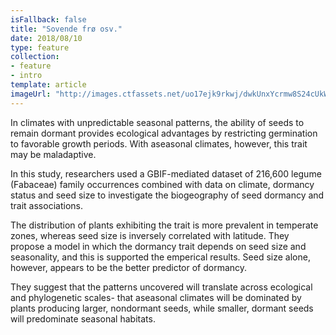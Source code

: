 ```yaml
---
isFallback: false
title: "Sovende frø osv."
date: 2018/08/10
type: feature
collection:
- feature
- intro
template: article
imageUrl: "http://images.ctfassets.net/uo17ejk9rkwj/dwkUnxYcrmw8S24cUkWwg/eb6abfa78a78c08e49d14e040ac7e39f/Montigena_novae-zelandiae.jpg"
---
```

In climates with unpredictable seasonal patterns, the ability of seeds to remain dormant provides ecological advantages by restricting germination to favorable growth periods. With aseasonal climates, however, this trait may be maladaptive.

In this study, researchers used a GBIF-mediated dataset of 216,600 legume (Fabaceae) family occurrences combined with data on climate, dormancy status and seed size to investigate the biogeography of seed dormancy and trait associations.

The distribution of plants exhibiting the trait is more prevalent in temperate zones, whereas seed size is inversely correlated with latitude. They propose a model in which the dormancy trait depends on seed size and seasonality, and this is supported the emperical results. Seed size alone, however, appears to be the better predictor of dormancy.

They suggest that the patterns uncovered will translate across ecological and phylogenetic scales- that aseasonal climates will be dominated by plants producing larger, nondormant seeds, while smaller, dormant seeds will predominate seasonal habitats.